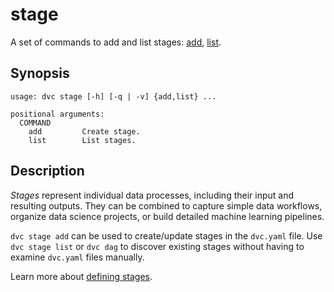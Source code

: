 # stage

A set of commands to add and list <abbr>stages</abbr>:
[add](/doc/command-reference/stage/add),
[list](/doc/command-reference/stage/list).

## Synopsis

```usage
usage: dvc stage [-h] [-q | -v] {add,list} ...

positional arguments:
  COMMAND
    add         Create stage.
    list        List stages.
```

## Description

_Stages_ represent individual data processes, including their input and
resulting outputs. They can be combined to capture simple data workflows,
organize data science projects, or build detailed machine learning pipelines.

`dvc stage add` can be used to create/update stages in the `dvc.yaml` file. Use
`dvc stage list` or `dvc dag` to discover existing stages without having to
examine `dvc.yaml` files manually.

Learn more about
[defining stages](/doc/user-guide/data-pipelines/defining-pipelines#stages).
